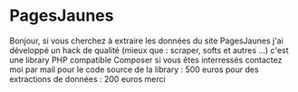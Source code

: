 # PagesJaunes
Bonjour,
si vous cherchez à extraire les données du site PagesJaunes
j'ai développé un hack de qualité (mieux que : scraper, softs et autres ...)
c'est une library PHP compatible Composer
si vous êtes interressés contactez moi par mail
pour le code source de la library : 500 euros
pour des extractions de données : 200 euros
merci
